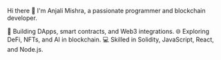 Hi there 👋
I'm Anjali Mishra, a passionate programmer and blockchain developer.

🔗 Building DApps, smart contracts, and Web3 integrations.
🌐 Exploring DeFi, NFTs, and AI in blockchain.
💻 Skilled in Solidity, JavaScript, React, and Node.js.


<!---
anjalimishra001/anjalimishra001 is a ✨ special ✨ repository because its `README.md` (this file) appears on your GitHub profile.
You can click the Preview link to take a look at your changes.
--->
